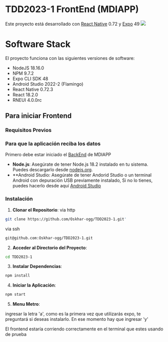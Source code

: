 # TDD2023-1 FrontEnd (MDIAPP)
Este proyecto está desarrollado con [React Native](https://github.com/facebook/react-native) 0.72 y [Expo](https://github.com/expo/expo) 49
![](https://raw.githubusercontent.com/expo/expo/main/.github/resources/banner.png)

# Software Stack
El proyecto funciona con las siguientes versiones de software:
 - NodeJS 18.16.0
 - NPM 9.7.2
 - Expo CLI SDK 48
 - Android Studio 2022-2 (Flamingo)
 - React Native 0.72.3
 - React 18.2.0
 - RNEUI 4.0.0rc

## Para iniciar Frontend

### Requisitos Previos
### Para que la aplicación reciba los datos
Primero debe estar iniciado el [BackEnd](https://github.com/Oskhar-ogg/TDD2023-BACKEND) de MDIAPP
- **Node.js**: Asegúrate de tener Node.js 18.2 instalado en tu sistema. Puedes descargarlo desde [nodejs.org](https://nodejs.org/).
- **Android Studio: Asegúrate de tener Andorid Studio o un terminal Android con depuración USB previamente instalado, Si no lo tienes, puedes hacerlo desde aquí [Android Studio](https://developer.android.com/studio)
### Instalación

1. **Clonar el Repositorio**:
   via http
```bash
git clone https://github.com/Oskhar-ogg/TDD2023-1.git'
```
  via ssh
```bash
git@github.com:Oskhar-ogg/TDD2023-1.git
```  
2. **Acceder al Directorio del Proyecto**:
```bash
cd TDD2023-1
```
3. **Instalar Dependencias**:
```bash
npm install
```
4. **Iniciar la Aplicación**:
```bash
npm start
```
5. **Menu Metro**:

 ingresar la letra 'a', como es la primera vez que utilizarás expo, te preguntará si deseas instalarlo.
 En ese momento hay que ingresar 'y'

 El frontend estaría corriendo correctamente en el terminal que estes usando de prueba



